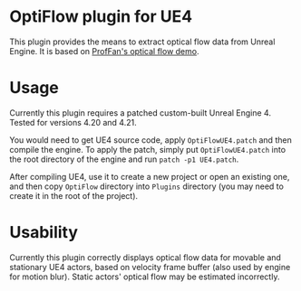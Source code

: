 # OptiFlow plugin for UE4
This plugin provides the means to extract optical flow data from Unreal Engine. It is based on [ProfFan's optical flow demo](https://github.com/ProfFan/UnrealOpticalFlowDemo).

# Usage
Currently this plugin requires a patched custom-built Unreal Engine 4. Tested for versions 4.20 and 4.21.

You would need to get UE4 source code, apply `OptiFlowUE4.patch` and then compile the engine. To apply the patch, simply put `OptiFlowUE4.patch` into the root directory of the engine and run `patch -p1 UE4.patch`.

After compiling UE4, use it to create a new project or open an existing one, and then copy `OptiFlow` directory into `Plugins` directory (you may need to create it in the root of the project).

# Usability
Currently this plugin correctly displays optical flow data for movable and stationary UE4 actors, based on velocity frame buffer (also used by engine for motion blur). Static actors' optical flow may be estimated incorrectly.
